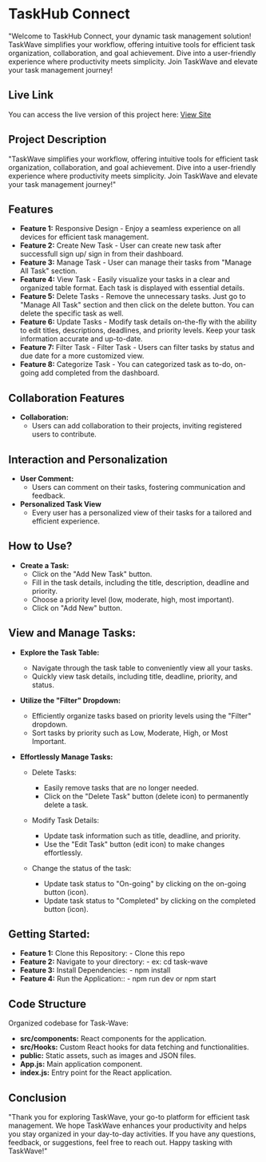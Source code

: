 # TaskHub Connect

"Welcome to TaskHub Connect, your dynamic task management solution! TaskWave simplifies your workflow, offering intuitive tools for efficient task organization, collaboration, and goal achievement. Dive into a user-friendly experience where productivity meets simplicity. Join TaskWave and elevate your task management journey!

## Live Link
You can access the live version of this project here: [View Site](https://65b3e3055703dc30203740a7--playful-youtiao-9eba88.netlify.app/)

## Project Description
"TaskWave simplifies your workflow, offering intuitive tools for efficient task organization, collaboration, and goal achievement. Dive into a user-friendly experience where productivity meets simplicity. Join TaskWave and elevate your task management journey!"

## Features
- **Feature 1:** Responsive Design - Enjoy a seamless experience on all devices for efficient task management.
- **Feature 2:** Create New Task - User can create new task after successfull sign up/ sign in from their dashboard.
- **Feature 3:** Manage Task - User can manage their tasks from "Manage All Task" section.
- **Feature 4:** View Task - Easily visualize your tasks in a clear and organized table format. Each task is displayed with essential details.
- **Feature 5:** Delete Tasks - Remove the unnecessary tasks. Just go to "Manage All Task" section and then click on the delete button. You can delete the specific task as well.
- **Feature 6:** Update Tasks - Modify task details on-the-fly with the ability to edit titles, descriptions, deadlines, and priority levels. Keep your task information accurate and up-to-date.
- **Feature 7:** Filter Task - Filter Task - Users can filter tasks by status and due date for a more customized view.
- **Feature 8:** Categorize Task - You can categorized task as to-do, on-going add completed from the dashboard.

## Collaboration Features
- **Collaboration:** 
  - Users can add collaboration to their projects, inviting registered users to contribute.

## Interaction and Personalization
- **User Comment:** 
  - Users can comment on their tasks, fostering communication and feedback.
- **Personalized Task View** 
  - Every user has a personalized view of their tasks for a tailored and efficient experience.

## How to Use?
- **Create a Task:** 
  - Click on the "Add New Task" button.
  - Fill in the task details, including the title, description, deadline and priority.
  - Choose a priority level (low, moderate, high, most important).
  - Click on "Add New" button.

## View and Manage Tasks:

- **Explore the Task Table:**
  - Navigate through the task table to conveniently view all your tasks.
  - Quickly view task details, including title, deadline, priority, and status.

- **Utilize the "Filter" Dropdown:**
  - Efficiently organize tasks based on priority levels using the "Filter" dropdown.
  - Sort tasks by priority such as Low, Moderate, High, or Most Important.

- **Effortlessly Manage Tasks:**
  - Delete Tasks:
    - Easily remove tasks that are no longer needed.
    - Click on the "Delete Task" button (delete icon) to permanently delete a task.
    
  - Modify Task Details:
    - Update task information such as title, deadline, and priority.
    - Use the "Edit Task" button (edit icon) to make changes effortlessly.
    
  - Change the status of the task:
    - Update task status to "On-going" by clicking on the on-going button (icon).
    - Update task status to "Completed" by clicking on the completed button (icon).



## Getting Started:

- **Feature 1:** Clone this Repository: - Clone this repo
- **Feature 2:** Navigate to your directory: - ex: cd task-wave
- **Feature 3:** Install Dependencies: - npm install
- **Feature 4:** Run the Application:: - npm run dev or npm start

## Code Structure

Organized codebase for Task-Wave:
- **src/components:** React components for the application.
- **src/Hooks:** Custom React hooks for data fetching and functionalities.
- **public:** Static assets, such as images and JSON files.
- **App.js:** Main application component.
- **index.js:** Entry point for the React application.

## Conclusion
"Thank you for exploring TaskWave, your go-to platform for efficient task management. We hope TaskWave enhances your productivity and helps you stay organized in your day-to-day activities. If you have any questions, feedback, or suggestions, feel free to reach out. Happy tasking with TaskWave!"